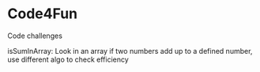 # Code4Fun
Code challenges

isSumInArray:
Look in an array if two numbers add up to a defined number, use different algo to check efficiency
